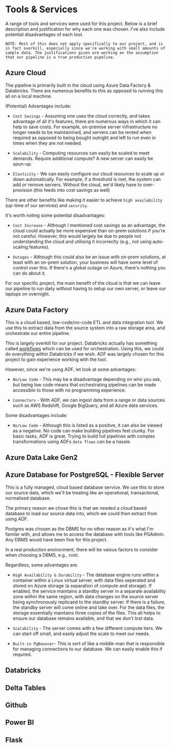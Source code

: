 # Tools & Services

A range of tools and services were used for this project. Below is a brief description and justification for why each one was chosen. I've also include potential disadvantages of each tool.

```note
NOTE: Most of this does not apply specifically to our project, and is in fact overkill, especially since we're working with small amounts of sample data. The justifications given are working on the assumption that our pipeline is a true production pipeline.
```

## Azure Cloud

The pipeline is primarily built in the cloud using Azure Data Factory & Databricks. There are numerous benefits to this as opposed to running this all on a local machine.

(Potential) Advantages include:

- `Cost Savings` - Assuming one uses the cloud correctly, and takes advantage of all it's features, there are numerous ways in which it can help to save costs. For example, on-premise server infrastructure no longer needs to be maintainined, and servers can be rented when required as opposed to being bought outright and left to run even in times when they are not needed.

- `Scalability` - Computing resources can easily be scaled to meet demands. Require additional compute? A new server can easily be spun-up. 

- `Elasticity` - We can easily configure our cloud resources to scale up or down automatically. For example, if a threshold is met, the system can add or remove servers. Without the cloud, we'd likely have to over-provision (this feeds into cost savings as well)

There are other benefits like making it easier to achieve `high availability` (up-time of our services) and `security`.

It's worth noting some potential disadvantages:

- `Cost Increase` - Although I mentioned cost savings as an advantage, the cloud could actually be more expensive than on-prem solutions if you're not careful. However, this would largely be due to people not understanding the cloud and utilising it incorreclty (e.g., not using auto-scaling features). 

- `Outages` - Although this could also be an issue with on-prem solutions, at least with an on-prem solution, your business will have some level of control over this. If there's a global outage on Azure, there's nothing you can do about it.

For our specific project, the main benefit of the cloud is that we can leave our pipeline to run daily without having to setup our own server, or leave our laptops on overnight. 

## Azure Data Factory

This is a cloud based, low-code/no-code ETL and data integration tool. We use this to extract data from the source system into a raw storage area, and orchestrate our entire pipeline.

This is largely overkill for our project. Databricks actually has something called [workflows](https://docs.databricks.com/en/workflows/index.html) which can be used for orchestration. Using this, we could do everything within Databricks if we wish. ADF was largely chosen for this project to gain experience working with the tool.

However, since we're using ADF, let look at some advantages:

- `No/Low Code` - This may be a disadvantage depending on who you ask, but being low code means that orchestrating pipelines can be made accessible to those with no programming experience.

- `Connectors` - With ADF, we can ingest data from a range or data sources such as AWS Redshift, Google BigQuery, and all Azure data services.

Some disadvantages include:

- `No/Low Code` - Although this is listed as a positive, it can also be viewed as a negative. No code can make building pipelines feel clunky. For basic tasks, ADF is great. Trying to build full pipelines with complex transformations using ADFs `data flows` can be a hassle.


## Azure Data Lake Gen2



## Azure Database for PostgreSQL - Flexible Server

This is a fully managed, cloud based database service. We use this to store our source data, which we'll be treating like an operational, transactional, normalised database.

The primary reason we chose this is that we needed a cloud based database to load our source data into, which we could then extract from using ADF.

Postgres was chosen as the DBMS for no other reason as it's what I'm familar with, and allows me to access the database with tools like PGAdmin. Any DBMS would have been fine for this project.

In a real production environment, there will be vaious factors to consider when choosing a DBMS, e.g., cost.

Regardless, some advantages are:

- `High Availability & Durability` - The database engine runs within a container within a Linux virtual server, with data files seperated and stored on Azure storage (a separation of compute and storage). If enabled, the service maintains a standby server in a separate availability zone within the same region, with data changes on the source server being synchronously replicaed to the standby server. If there is a failure, the standby server will come online and take over. For the data files, the storage essentially maintains three copies  of the files. This all helps to ensure our database remains available, and that we don't lost data.

- `Scalability` - The server comes with a few different compute tiers. We can start off small, and easily adjust the scale to meet our needs.

- `Built-in PgBouncer`- This is sort of like a middle-man that is responsible for managing connections to our database. We can easily enable this if required.

## Databricks

## Delta Tables

## Github

## Power BI

## Flask

